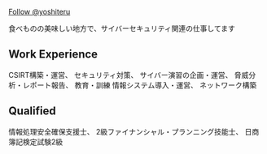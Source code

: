 <a href="https://twitter.com/yoshiteru?ref_src=twsrc%5Etfw" class="twitter-follow-button" data-show-count="false">Follow @yoshiteru</a><script async src="https://platform.twitter.com/widgets.js" charset="utf-8"></script>

食べものの美味しい地方で、サイバーセキュリティ関連の仕事してます

## Work Experience
CSIRT構築・運営、
セキュリティ対策、
サイバー演習の企画・運営、
脅威分析・レポート報告、
教育・訓練
情報システム導入・運営、
ネットワーク構築

## Qualified
情報処理安全確保支援士、
2級ファイナンシャル・プランニング技能士、
日商簿記検定試験2級
